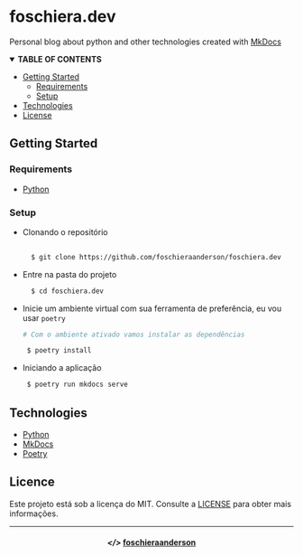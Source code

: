 # foschiera.dev

Personal blog about python and other technologies created with [MkDocs](https://www.mkdocs.org)

<!-- TABLE OF CONTENTS -->
<details open="open">
  <summary><strong>TABLE OF CONTENTS</strong></summary>
  <ul>
    <li>
      <a href="#getting-started">Getting Started</a>
      <ul>
        <li><a href="#requirements">Requirements</a></li>
        <li><a href="#setup">Setup</a></li>
      </ul>
    </li>
    <li><a href="#technologies">Technologies</a></li>
    <li><a href="#license">License</a></li>
  </ul>
</details>

## Getting Started

### Requirements

- [Python](https://www.python.org/)

### Setup

  - Clonando o repositório

    ```sh
  
      $ git clone https://github.com/foschieraanderson/foschiera.dev

    ```

  - Entre na pasta do projeto

    ```sh
      $ cd foschiera.dev
    ```

  - Inicie um ambiente virtual com sua ferramenta de preferência, eu vou usar `poetry`
    
    ```sh
    # Com o ambiente ativado vamos instalar as dependências

     $ poetry install

    ```

  - Iniciando a aplicação
    
    ```sh
     $ poetry run mkdocs serve
    ```


## Technologies

* [Python](https://www.python.org)
* [MkDocs](https://www.mkdocs.org)
* [Poetry](https://python-poetry.org)


## Licence
Este projeto está sob a licença do MIT. Consulte a [LICENSE](./LICENSE) para obter mais informações.

---

<h4 align="center"> <em>&lt;/&gt;</em> <a href="https://github.com/foschieraanderson" target="_blank">foschieraanderson</a> </h4>

